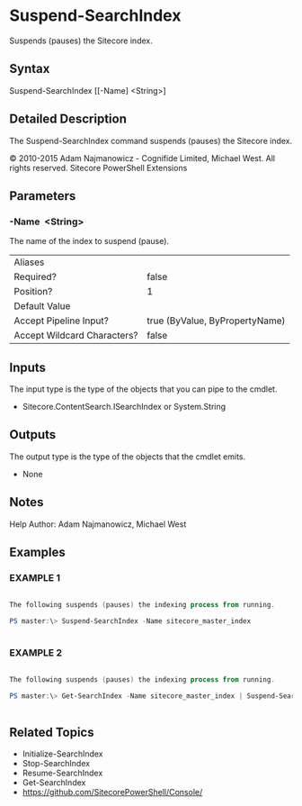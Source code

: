 # Suspend-SearchIndex 
 
Suspends (pauses) the Sitecore index. 
 
## Syntax 
 
Suspend-SearchIndex [[-Name] &lt;String&gt;] 
 
 
## Detailed Description 
 
The Suspend-SearchIndex command suspends (pauses) the Sitecore index. 
 
© 2010-2015 Adam Najmanowicz - Cognifide Limited, Michael West. All rights reserved. Sitecore PowerShell Extensions 
 
## Parameters 
 
### -Name&nbsp; &lt;String&gt; 
 
The name of the index to suspend (pause). 
 
<table>
    <thead></thead>
    <tbody>
        <tr>
            <td>Aliases</td>
            <td></td>
        </tr>
        <tr>
            <td>Required?</td>
            <td>false</td>
        </tr>
        <tr>
            <td>Position?</td>
            <td>1</td>
        </tr>
        <tr>
            <td>Default Value</td>
            <td></td>
        </tr>
        <tr>
            <td>Accept Pipeline Input?</td>
            <td>true (ByValue, ByPropertyName)</td>
        </tr>
        <tr>
            <td>Accept Wildcard Characters?</td>
            <td>false</td>
        </tr>
    </tbody>
</table> 
 
## Inputs 
 
The input type is the type of the objects that you can pipe to the cmdlet. 
 
* Sitecore.ContentSearch.ISearchIndex or System.String 
 
## Outputs 
 
The output type is the type of the objects that the cmdlet emits. 
 
* None 
 
## Notes 
 
Help Author: Adam Najmanowicz, Michael West 
 
## Examples 
 
### EXAMPLE 1 
 
 
 
```powershell   
 
The following suspends (pauses) the indexing process from running.

PS master:\> Suspend-SearchIndex -Name sitecore_master_index 
 
``` 
 
### EXAMPLE 2 
 
 
 
```powershell   
 
The following suspends (pauses) the indexing process from running.

PS master:\> Get-SearchIndex -Name sitecore_master_index | Suspend-SearchIndex 
 
``` 
 
## Related Topics 
 
* Initialize-SearchIndex* Stop-SearchIndex* Resume-SearchIndex* Get-SearchIndex* <a href='https://github.com/SitecorePowerShell/Console/' target='_blank'>https://github.com/SitecorePowerShell/Console/</a><br/>
